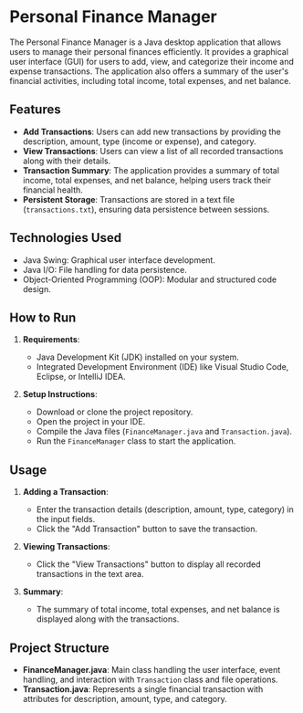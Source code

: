 # Personal Finance Manager

The Personal Finance Manager is a Java desktop application that allows users to manage their personal finances efficiently. It provides a graphical user interface (GUI) for users to add, view, and categorize their income and expense transactions. The application also offers a summary of the user's financial activities, including total income, total expenses, and net balance.

## Features

- **Add Transactions**: Users can add new transactions by providing the description, amount, type (income or expense), and category.
- **View Transactions**: Users can view a list of all recorded transactions along with their details.
- **Transaction Summary**: The application provides a summary of total income, total expenses, and net balance, helping users track their financial health.
- **Persistent Storage**: Transactions are stored in a text file (`transactions.txt`), ensuring data persistence between sessions.

## Technologies Used

- Java Swing: Graphical user interface development.
- Java I/O: File handling for data persistence.
- Object-Oriented Programming (OOP): Modular and structured code design.

## How to Run

1. **Requirements**:
   - Java Development Kit (JDK) installed on your system.
   - Integrated Development Environment (IDE) like Visual Studio Code, Eclipse, or IntelliJ IDEA.

2. **Setup Instructions**:
   - Download or clone the project repository.
   - Open the project in your IDE.
   - Compile the Java files (`FinanceManager.java` and `Transaction.java`).
   - Run the `FinanceManager` class to start the application.

## Usage

1. **Adding a Transaction**:
   - Enter the transaction details (description, amount, type, category) in the input fields.
   - Click the "Add Transaction" button to save the transaction.

2. **Viewing Transactions**:
   - Click the "View Transactions" button to display all recorded transactions in the text area.

3. **Summary**:
   - The summary of total income, total expenses, and net balance is displayed along with the transactions.

## Project Structure

- **FinanceManager.java**: Main class handling the user interface, event handling, and interaction with `Transaction` class and file operations.
- **Transaction.java**: Represents a single financial transaction with attributes for description, amount, type, and category.


